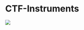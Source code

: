 # CTF-Instruments
<img src="https://hits.seeyoufarm.com/api/count/incr/badge.svg?url=https%3A%2F%2Fgithub.com%2Finferiorak%2FCTF-Instruments&title=Visitors&edge_flat=false"/>

